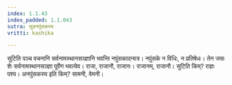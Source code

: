 ```yaml
---
index: 1.1.43
index_padded: 1.1.043
sutra: सुडनपुंसकस्य
vritti: kashika

---
```

सुटिति पञ्च वचनानि सर्वनामस्थानसञ्ज्ञानि भवन्ति नपुंसकादन्यत्र। नपुंसके न विधिः, न प्रतिषेधः। तेन जसः शेः सर्वनामस्थानसञ्ज्ञा पूर्वेण भवत्येव। राजा, राजानौ, राजानः। राजानम्, राजानौ। सुटिति किम्? राज्ञः पश्य। अनपुंसकस्य इति किम्? सामनी, वेमनी।